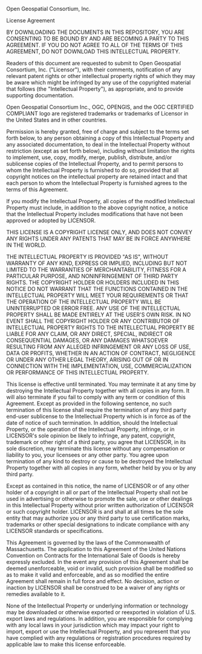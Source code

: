 Open Geospatial Consortium, Inc.

License Agreement

BY DOWNLOADING THE DOCUMENTS IN THIS REPOSITORY, YOU ARE CONSENTING TO BE BOUND BY AND ARE BECOMING A PARTY TO THIS AGREEMENT. IF YOU DO NOT AGREE TO ALL OF THE TERMS OF THIS AGREEMENT, DO NOT DOWNLOAD THIS INTELLECTUAL PROPERTY.

Readers of this document are requested to submit to Open Geospatial Consortium, Inc. ("Licensor"), with their comments, notification of any relevant patent rights or other intellectual property rights of which they may be aware which might be infringed by any use of the copyrighted material that follows (the "Intellectual Property"), as appropriate, and to provide supporting documentation.

Open Geospatial Consortium Inc., OGC, OPENGIS, and the OGC CERTIFIED COMPLIANT logo are registered trademarks or trademarks of Licensor in the United States and in other countries.

Permission is hereby granted, free of charge and subject to the terms set forth below, to any person obtaining a copy of this Intellectual Property and any associated documentation, to deal in the Intellectual Property without restriction (except as set forth below), including without limitation the rights to implement, use, copy, modify, merge, publish, distribute, and/or sublicense copies of the Intellectual Property, and to permit persons to whom the Intellectual Property is furnished to do so, provided that all copyright notices on the intellectual property are retained intact and that each person to whom the Intellectual Property is furnished agrees to the terms of this Agreement.

If you modify the Intellectual Property, all copies of the modified Intellectual Property must include, in addition to the above copyright notice, a notice that the Intellectual Property includes modifications that have not been approved or adopted by LICENSOR.

THIS LICENSE IS A COPYRIGHT LICENSE ONLY, AND DOES NOT CONVEY ANY RIGHTS UNDER ANY PATENTS THAT MAY BE IN FORCE ANYWHERE IN THE WORLD.

THE INTELLECTUAL PROPERTY IS PROVIDED "AS IS", WITHOUT WARRANTY OF ANY KIND, EXPRESS OR IMPLIED, INCLUDING BUT NOT LIMITED TO THE WARRANTIES OF MERCHANTABILITY, FITNESS FOR A PARTICULAR PURPOSE, AND NONINFRINGEMENT OF THIRD PARTY RIGHTS. THE COPYRIGHT HOLDER OR HOLDERS INCLUDED IN THIS NOTICE DO NOT WARRANT THAT THE FUNCTIONS CONTAINED IN THE INTELLECTUAL PROPERTY WILL MEET YOUR REQUIREMENTS OR THAT THE OPERATION OF THE INTELLECTUAL PROPERTY WILL BE UNINTERRUPTED OR ERROR FREE. ANY USE OF THE INTELLECTUAL PROPERTY SHALL BE MADE ENTIRELY AT THE USER'S OWN RISK. IN NO EVENT SHALL THE COPYRIGHT HOLDER OR ANY CONTRIBUTOR OF INTELLECTUAL PROPERTY RIGHTS TO THE INTELLECTUAL PROPERTY BE LIABLE FOR ANY CLAIM, OR ANY DIRECT, SPECIAL, INDIRECT OR CONSEQUENTIAL DAMAGES, OR ANY DAMAGES WHATSOEVER RESULTING FROM ANY ALLEGED INFRINGEMENT OR ANY LOSS OF USE, DATA OR PROFITS, WHETHER IN AN ACTION OF CONTRACT, NEGLIGENCE OR UNDER ANY OTHER LEGAL THEORY, ARISING OUT OF OR IN CONNECTION WITH THE IMPLEMENTATION, USE, COMMERCIALIZATION OR PERFORMANCE OF THIS INTELLECTUAL PROPERTY.

This license is effective until terminated. You may terminate it at any time by destroying the Intellectual Property together with all copies in any form. It will also terminate if you fail to comply with any term or condition of this Agreement. Except as provided in the following sentence, no such termination of this license shall require the termination of any third party end-user sublicense to the Intellectual Property which is in force as of the date of notice of such termination. In addition, should the Intellectual Property, or the operation of the Intellectual Property, infringe, or in LICENSOR's sole opinion be likely to infringe, any patent, copyright, trademark or other right of a third party, you agree that LICENSOR, in its sole discretion, may terminate this license without any compensation or liability to you, your licensees or any other party. You agree upon termination of any kind to destroy or cause to be destroyed the Intellectual Property together with all copies in any form, whether held by you or by any third party.

Except as contained in this notice, the name of LICENSOR or of any other holder of a copyright in all or part of the Intellectual Property shall not be used in advertising or otherwise to promote the sale, use or other dealings in this Intellectual Property without prior written authorization of LICENSOR or such copyright holder. LICENSOR is and shall at all times be the sole entity that may authorize you or any third party to use certification marks, trademarks or other special designations to indicate compliance with any LICENSOR standards or specifications.

This Agreement is governed by the laws of the Commonwealth of Massachusetts. The application to this Agreement of the United Nations Convention on Contracts for the International Sale of Goods is hereby expressly excluded. In the event any provision of this Agreement shall be deemed unenforceable, void or invalid, such provision shall be modified so as to make it valid and enforceable, and as so modified the entire Agreement shall remain in full force and effect. No decision, action or inaction by LICENSOR shall be construed to be a waiver of any rights or remedies available to it.

None of the Intellectual Property or underlying information or technology may be downloaded or otherwise exported or reexported in violation of U.S. export laws and regulations. In addition, you are responsible for complying with any local laws in your jurisdiction which may impact your right to import, export or use the Intellectual Property, and you represent that you have complied with any regulations or registration procedures required by applicable law to make this license enforceable.
